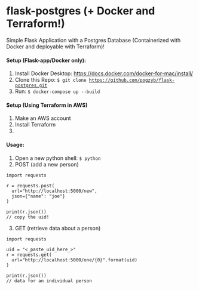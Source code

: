 # flask-postgres (+ Docker and Terraform!)
Simple Flask Application with a Postgres Database (Containerized with Docker and deployable with Terraform)!

#### Setup (Flask-app/Docker only):
1. Install Docker Desktop: https://docs.docker.com/docker-for-mac/install/
2. Clone this Repo: <code>$ git clone https://github.com/pogzyb/flask-postgres.git</code>
3. Run: <code>$ docker-compose up --build</code>

#### Setup (Using Terraform in AWS)
1. Make an AWS account
2. Install Terraform
3. 

#### Usage:<br>

1. Open a new python shell: <code>$ python </code>
2. POST (add a new person)
<pre><code>import requests

r = requests.post(
  url="http://localhost:5000/new",
  json={"name": "joe"}
)

print(r.json())
// copy the uid!
</code></pre>

3. GET (retrieve data about a person)
<pre><code>import requests

uid = "<_paste_uid_here_>"
r = requests.get(
  url="http://localhost:5000/one/{0}".format(uid)
)

print(r.json())
// data for an individual person
</code></pre>
